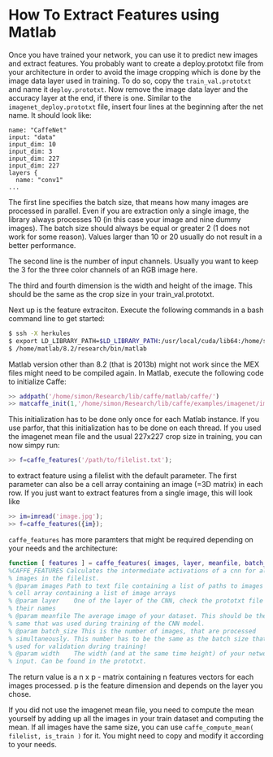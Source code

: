 # How To Extract Features using Matlab

Once you have trained your network, you can use it to predict new images and extract features. You probably want to create a deploy.prototxt file from your architecture in order to avoid the image cropping which is done by the image data layer used in training. To do so, copy the `train_val.prototxt` and name it `deploy.prototxt`. Now remove the image data layer and the accuracy layer at the end, if there is one. Similar to the `imagenet_deploy.prototxt` file, insert four lines at the beginning after the net name. It should look like: 

```prototxt
name: "CaffeNet"
input: "data"
input_dim: 10
input_dim: 3
input_dim: 227
input_dim: 227
layers {
  name: "conv1"
...
```

The first line specifies the batch size, that means how many images are processed in parallel. Even if you are extraction only a single image, the library always processes 10 (in this case your image and nine dummy images). The batch size should always be equal or greater 2 (1 does not work for some reason). Values larger than 10 or 20 usually do not result in a better performance. 

The second line is the number of input channels. Usually you want to keep the 3 for the three color channels of an RGB image here. 

The third and fourth dimension is the width and height of the image. This should be the same as the crop size in your train_val.prototxt.

Next up is the feature extraciton. Execute the following commands in a bash command line to get started:

```sh
$ ssh -X herkules
$ export LD_LIBRARY_PATH=$LD_LIBRARY_PATH:/usr/local/cuda/lib64:/home/simon/Research/lib/gflags/lib:/usr/local/leveldb/leveldb-1.15.0:/home/simon/Research/lib/lmdb/libraries/liblmdb:/opt/intel/composer_xe_2013_sp1.0.080/mkl/lib/intel64:/usr/lib64
$ /home/matlab/8.2/research/bin/matlab 
```

Matlab version other than 8.2 (that is 2013b) might not work since the MEX files might need to be compiled again. In Matlab, execute the following code to initialize Caffe:

```matlab
>> addpath('/home/simon/Research/lib/caffe/matlab/caffe/')
>> matcaffe_init(1,'/home/simon/Research/lib/caffe/examples/imagenet/imagenet_deploy.prototxt ','/home/simon/Research/lib/caffe/examples/imagenet/caffe_reference_imagenet_model',1);
```

This initialization has to be done only once for each Matlab instance. If you use parfor, that this initialization has to be done on each thread. If you used the imagenet mean file and the usual 227x227 crop size in training, you can now simpy run:

```matlab
>> f=caffe_features('/path/to/filelist.txt'); 
```

to extract feature using a filelist with the default parameter. The first parameter can also be a cell array containing an image (=3D matrix) in each row. If you just want to extract features from a single image, this will look like 

```matlab
>> im=imread('image.jpg');
>> f=caffe_features({im}); 
```

`caffe_features` has more paramters that might be required depending on your needs and the architecture:

```matlab
function [ features ] = caffe_features( images, layer, meanfile, batch_size, width)
%CAFFE_FEATURES Calculates the intermediate activations of a cnn for all 
% images in the filelist. 
% @param images Path to text file containing a list of paths to images or
% cell array containing a list of image arrays
% @param layer    One of the layer of the CNN, check the prototxt file for
% their names
% @param meanfile The average image of your dataset. This should be the
% same that was used during training of the CNN model.
% @param batch_size This is the number of images, that are processed
% simultaneously. This number has to be the same as the batch size that was
% used for validation during training!
% @param width    The width (and at the same time height) of your network
% input. Can be found in the prototxt. 
```

The return value is a n x p - matrix containing n features vectors for each images processed. p is the feature dimension and depends on the layer you chose.

If you did not use the imagenet mean file, you need to compute the mean yourself by adding up all the images in your train dataset and computing the mean. If all images have the same size, you can use `caffe_compute_mean( filelist, is_train )` for it. You might need to copy and modify it according to your needs.